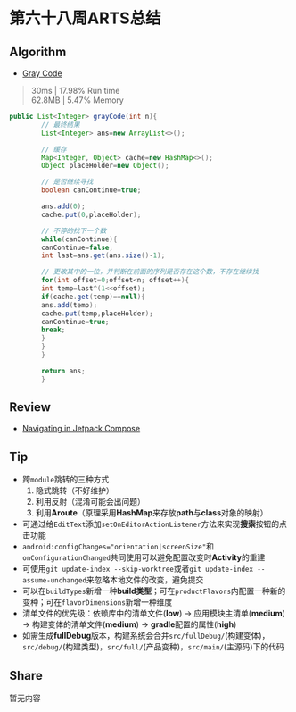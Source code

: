 # 第六十八周ARTS总结
## Algorithm
- [Gray Code](https://leetcode.com/problems/gray-code/)
> 30ms | 17.98% Run time  
> 62.8MB | 5.47% Memory
```java
public List<Integer> grayCode(int n){
        // 最终结果
        List<Integer> ans=new ArrayList<>();

        // 缓存
        Map<Integer, Object> cache=new HashMap<>();
        Object placeHolder=new Object();

        // 是否继续寻找
        boolean canContinue=true;

        ans.add(0);
        cache.put(0,placeHolder);

        // 不停的找下一个数
        while(canContinue){
        canContinue=false;
        int last=ans.get(ans.size()-1);

        // 更改其中的一位，并判断在前面的序列是否存在这个数，不存在继续找
        for(int offset=0;offset<n; offset++){
        int temp=last^(1<<offset);
        if(cache.get(temp)==null){
        ans.add(temp);
        cache.put(temp,placeHolder);
        canContinue=true;
        break;
        }
        }
        }

        return ans;
        }
```

## Review
- [Navigating in Jetpack Compose](https://medium.com/google-developer-experts/navigating-in-jetpack-compose-78c78d365c6a)

## Tip
+ 跨`module`跳转的三种方式
    1. 隐式跳转（不好维护）
    2. 利用反射（混淆可能会出问题）
    3. 利用**Aroute**（原理采用**HashMap**来存放**path**与**class**对象的映射）
+ 可通过给`EditText`添加`setOnEditorActionListener`方法来实现**搜索**按钮的点击功能
+ `android:configChanges="orientation|screenSize"`和`onConfigurationChanged`共同使用可以避免配置改变时**Activity**的重建
+ 可使用`git update-index --skip-worktree`或者`git update-index --assume-unchanged`来忽略本地文件的改变，避免提交
+ 可以在`buildTypes`新增一种**build类型**；可在`productFlavors`内配置一种新的变种；可在`flavorDimensions`新增一种维度
+ 清单文件的优先级：依赖库中的清单文件(**low**) -> 应用模块主清单(**medium**) -> 构建变体的清单文件(**medium**) -> **gradle**配置的属性(**high**)
+ 如需生成**fullDebug**版本，构建系统会合并`src/fullDebug/`(构建变体)，`src/debug/`(构建类型)，`src/full/`(产品变种)，`src/main/`(主源码)下的代码

## Share
暂无内容